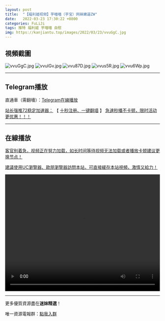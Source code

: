 ```yaml
---
layout: post
title:  "【福利姬视频】芋喵喵（芋宝）网袜嫩逼ZW"
date:   2022-03-23 17:30:22 +0800
categories: FuLiJi
tags: 推特 福利姬 芋喵喵 自慰
img: https://kanjiantu.top/images/2022/03/23/vvuGgC.jpg
---
```



## 視頻截圖

![vvuGgC.jpg](https://kanjiantu.top/images/2022/03/23/vvuGgC.jpg)
![vvulGv.jpg](https://kanjiantu.top/images/2022/03/23/vvulGv.jpg)
![vvu87D.jpg](https://kanjiantu.top/images/2022/03/23/vvu87D.jpg)
![vvus5R.jpg](https://kanjiantu.top/images/2022/03/23/vvus5R.jpg)
![vvu6Wp.jpg](https://kanjiantu.top/images/2022/03/23/vvu6Wp.jpg)

* * *
## Telegram播放

直通車（需翻墻）：[Telegram在線播放](https://t.me/mimeijingxuan/288)

<u>站长强推72稳定加速器：</u> 【 [十秒注册、一键翻墙](https://72vpn.xyz/#/register?code=mimei) 】
<u>  急速秒播不卡顿，限时活动更优惠！！！</u>
* * *
## 在線播放
<u>客官别着急，视频正在努力加载，如长时间等待视频无法加载或者播放卡顿建议更换节点！</u>

<u>建議使用UC瀏覽器、歐朋瀏覽器訪問本站，可直接緩存本站視頻，激情又給力！</u>
<center><video src="https://cdn.publer.io/uploads/videos/6245e2b7db279732fb55b8df/77e55e931c2bab02e2266b4348e32af8.mp4" width="100%" height="380px" controls="controls"></video></center>


* * *
更多優質資源盡在**迷妹精選**！

唯一資源電報群：[點我入群](https://t.me/mimeijingxuan)



